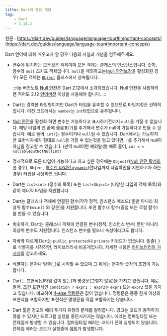 ```yaml
---
title: Dart의 중요 개념
tag:
    - Dart
    - 2.18.2
---
```


원문 : [https://dart.dev/guides/language/language-tour#important-concepts](https://dart.dev/guides/language/language-tour#important-concepts)

Dart 언어에 대해 배우고자 할 경우 다음의 사실과 개념을 염두해두세요.

* 변수에 위치하는 모든것은 객체이며 모든 객체는 클래스의 인스턴스입니다.
  숫자, 함수와 `null` 조차도 객체입니다.
  `null`을 제외하고는([null 안전보장](https://dart.dev/null-safety)을 활성화한 경우) 모든 객체는 [`Object`](https://api.dart.dev/stable/dart-core/Object-class.html) 클래스에서 상속됩니다.

  :::tip 버전노트
  [Null 안전](https://dart.dev/null-safety)은 Dart 2.12에서 소개되었습니다.
  Null 안전을 사용하려면 적어도 2.12 [언어버전](https://dart.dev/guides/language/evolution#language-versioning) 이상을 사용해야 합니다.
  :::

* Dart는 강력한 타입형이지만 Dart가 타입을 유추할 수 있으므로 타입지정은 선택적입니다.
  이전 코드에서는 `number`는 `int`타입으로 유추됩니다.

* [Null 안전](https://dart.dev/null-safety)을 활성화 하면 변수는 가능하다고 표시하기전까지 `null`을 가질 수 없습니다.
  해당 타입의 맨 끝에 물음표(`?`)를 추가해서 변수가 null이 가능하다고 만들 수 있습니다.
  예로 들어, `int?`는 정수이거나 `null`일 수 있습니다.
  Dart에서는 가능하지만 표현식자체가 절대로 `null`을 가질 수 없는것을 알고 있다면, `!`를 추가해서 null이 아님을 경고할 수 있습니다. (만약 null이면 예외발생)
  예로 들어, `int x = nullableButNotNullInt!`

* 명시적으로 모든 타입이 가능하다고 하고 싶은 경우에는 `Object?`([Null 안전 활성화](https://dart.dev/null-safety#enable-null-safety)한 경우), `Object`, [특수한 타입인 `dynamic`](https://dart.dev/guides/language/effective-dart/design#avoid-using-dynamic-unless-you-want-to-disable-static-checking)(런타임까지 타입확인을 지연하고자 하는 경우) 타입을 사용하면 됩니다.

* Dart는 `List<int>` (정수의 목록) 또는 `List<Object>` (다양한 타입의 객체 목록)와 같이 제너릭 타입을 지원합니다.

* Dart는 클래스나 객체에 연결된 함수(각각 정적, 인스턴스 메소드) 뿐만 아니라 최상위 함수(`main()` 와 같은)를 지원합니다.
  또한 함수내 함수(중첩 또는 로컬 함수)를 만들 수 있습니다.

* 비슷하게, Dart는 클래스나 객체에 연결된 변수(정적, 인스턴스 변수) 뿐만 아니라 최상위 변수도 지원합니다.
  인스턴스 변수를 필드나 속성이라고도 합니다.

* 자바와 다르게 Dart는 `public`, `protected`나 `private` 키워드가 없습니다.
  밑줄(`_`)로 식별자를 시작하면, 라이브러리내 비공개입니다.
  자세한 내용은 [라이브러리와 가시성](libraries-and-visibility.md)을 참고하세요.

* 식별자는 문자나 밑줄(`_`)로 시작할 수 있으며 그 뒤에는 문자와 숫자의 조합이 가능합니다.

* Dart는 표현식(런타임 값이 있는)과 명령문(그렇지 않음)을 가지고 있습니다.
  예로 들어, [조건 표현식](operators.md#conditional-expressions)인 `condition ? expr1 : expr2`는 `expr1` 또는 `expr2` 값을 가지고 있습니다.
  비교하여 [if-else 명령문](control-flow-statements.md#if-and-else)은 값이 없습니다.
  명령문은 종종 한개 이상의 표현식을 포함하지만 표현식은 명령문을 직접 포함하지는 않습니다.

* Dart 툴은 경고와 에러 두가지 유형의 문제를 알려줍니다.
  경고는 코드가 동작하지 않을 수 있지만 프로그램 실행을 중단시키지는 않습니다.
  에러는 컴파일타임 또는 런타임에 발생할 수 있습니다.
  컴파일타임 에러는 코드가 전혀 실행되지 않습니다.
  런타임 에러는 코드가 실행중에 [예외](exceptions.md)가 발생합니다.

<AdsenseB />